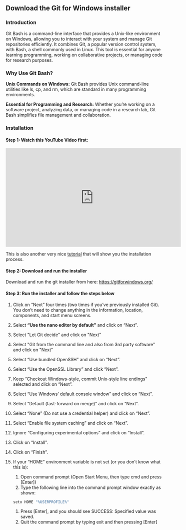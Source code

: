 ## Download the Git for Windows installer 

### Introduction
Git Bash is a command-line interface that provides a Unix-like environment on Windows, allowing you to interact with your system and manage Git repositories efficiently. It combines Git, a popular version control system, with Bash, a shell commonly used in Linux. This tool is essential for anyone learning programming, working on collaborative projects, or managing code for research purposes.

### Why Use Git Bash?

**Unix Commands on Windows:** Git Bash provides Unix command-line utilities like ls, cp, and rm, which are standard in many programming environments.

**Essential for Programming and Research:** Whether you’re working on a software project, analyzing data, or managing code in a research lab, Git Bash simplifies file management and collaboration.

### Installation 

#### Step 1: Watch this YouTube Video first: 

<iframe width="560" height="315" src="https://www.youtube.com/embed/yo7Z-BEG62A?si=Gy3YvjBOsBOUlRmL" title="YouTube video player" frameborder="0" allow="accelerometer; autoplay; clipboard-write; encrypted-media; gyroscope; picture-in-picture; web-share" referrerpolicy="strict-origin-when-cross-origin" allowfullscreen></iframe>

This is also another very nice [tutorial](https://www.stanleyulili.com/git/how-to-install-git-bash-on-windows) that will show you the installation process. 

#### Step 2: Download and run the installer 

Download and run the git installer from here: https://gitforwindows.org/ 

#### Step 3: Run the installer and follow the steps below 
    

1. Click on “Next” four times (two times if you’ve previously installed Git). You don’t need to change anything in the information, location, components, and start menu screens.
        
1. Select **“Use the nano editor by default”** and click on “Next”.

1. Select "Let Git decide" and click on "Next"

1. Select "Git from the command line and also from 3rd party software" and click on "Next"
   
1. Select “Use bundled OpenSSH” and click on “Next”.

1. Select “Use the OpenSSL Library” and click “Next”.

1. Keep “Checkout Windows-style, commit Unix-style line endings” selected and click on “Next”.
        
1. Select “Use Windows’ default console window” and click on “Next”.
        
1. Select “Default (fast-forward on merge)” and click on “Next”.
        
1. Select “None” (Do not use a credential helper) and click on “Next”.
        
1. Select “Enable file system caching” and click on “Next”.

1. Ignore “Configuring experimental options” and click on “Install”.
        
1. Click on “Install”.
        
1.  Click on “Finish”.
        
1. If your “HOME” environment variable is not set (or you don’t know what this is):
    1. Open command prompt (Open Start Menu, then type cmd and press [Enter])
    1. Type the following line into the command prompt window exactly as shown: 
    ```bash
    setx HOME "%USERPROFILE%"
    ```
    1.  Press [Enter], and you should see SUCCESS: Specified value was saved.
    1. Quit the command prompt by typing exit and then pressing [Enter]
        
